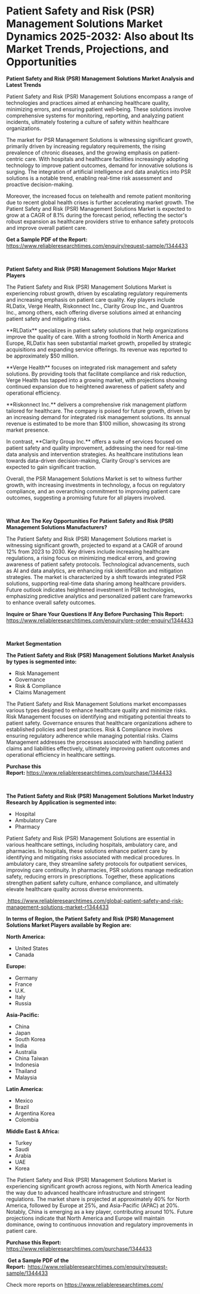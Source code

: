 <p><h1>Patient Safety and Risk (PSR) Management Solutions Market Dynamics 2025-2032: Also about Its Market Trends, Projections, and Opportunities</h1></p><p><strong>Patient Safety and Risk (PSR) Management Solutions Market Analysis and Latest Trends</strong></p>
<p><p>Patient Safety and Risk (PSR) Management Solutions encompass a range of technologies and practices aimed at enhancing healthcare quality, minimizing errors, and ensuring patient well-being. These solutions involve comprehensive systems for monitoring, reporting, and analyzing patient incidents, ultimately fostering a culture of safety within healthcare organizations.</p><p>The market for PSR Management Solutions is witnessing significant growth, primarily driven by increasing regulatory requirements, the rising prevalence of chronic diseases, and the growing emphasis on patient-centric care. With hospitals and healthcare facilities increasingly adopting technology to improve patient outcomes, demand for innovative solutions is surging. The integration of artificial intelligence and data analytics into PSR solutions is a notable trend, enabling real-time risk assessment and proactive decision-making.</p><p>Moreover, the increased focus on telehealth and remote patient monitoring due to recent global health crises is further accelerating market growth. The Patient Safety and Risk (PSR) Management Solutions Market is expected to grow at a CAGR of 8.1% during the forecast period, reflecting the sector's robust expansion as healthcare providers strive to enhance safety protocols and improve overall patient care.</p></p>
<p><strong>Get a Sample PDF of the Report:&nbsp;</strong> <a href="https://www.reliableresearchtimes.com/enquiry/request-sample/1344433?utm_campaign=2720&utm_medium=2&utm_source=Github&utm_content=ia&utm_term=24032025&utm_id=patient-safety-and-risk-psr-management-solutions">https://www.reliableresearchtimes.com/enquiry/request-sample/1344433</a></p>
<p>&nbsp;</p>
<p><strong>Patient Safety and Risk (PSR) Management Solutions Major Market Players</strong></p>
<p><p>The Patient Safety and Risk (PSR) Management Solutions Market is experiencing robust growth, driven by escalating regulatory requirements and increasing emphasis on patient care quality. Key players include RLDatix, Verge Health, Riskonnect Inc., Clarity Group Inc., and Quantros Inc., among others, each offering diverse solutions aimed at enhancing patient safety and mitigating risks.</p><p>**RLDatix** specializes in patient safety solutions that help organizations improve the quality of care. With a strong foothold in North America and Europe, RLDatix has seen substantial market growth, propelled by strategic acquisitions and expanding service offerings. Its revenue was reported to be approximately $50 million.</p><p>**Verge Health** focuses on integrated risk management and safety solutions. By providing tools that facilitate compliance and risk reduction, Verge Health has tapped into a growing market, with projections showing continued expansion due to heightened awareness of patient safety and operational efficiency.</p><p>**Riskonnect Inc.** delivers a comprehensive risk management platform tailored for healthcare. The company is poised for future growth, driven by an increasing demand for integrated risk management solutions. Its annual revenue is estimated to be more than $100 million, showcasing its strong market presence.</p><p>In contrast, **Clarity Group Inc.** offers a suite of services focused on patient safety and quality improvement, addressing the need for real-time data analysis and intervention strategies. As healthcare institutions lean towards data-driven decision-making, Clarity Group's services are expected to gain significant traction.</p><p>Overall, the PSR Management Solutions Market is set to witness further growth, with increasing investments in technology, a focus on regulatory compliance, and an overarching commitment to improving patient care outcomes, suggesting a promising future for all players involved.</p></p>
<p>&nbsp;</p>
<p><strong>What Are The Key Opportunities For Patient Safety and Risk (PSR) Management Solutions Manufacturers?</strong></p>
<p><p>The Patient Safety and Risk (PSR) Management Solutions market is witnessing significant growth, projected to expand at a CAGR of around 12% from 2023 to 2030. Key drivers include increasing healthcare regulations, a rising focus on minimizing medical errors, and growing awareness of patient safety protocols. Technological advancements, such as AI and data analytics, are enhancing risk identification and mitigation strategies. The market is characterized by a shift towards integrated PSR solutions, supporting real-time data sharing among healthcare providers. Future outlook indicates heightened investment in PSR technologies, emphasizing predictive analytics and personalized patient care frameworks to enhance overall safety outcomes.</p></p>
<p><strong>Inquire or Share Your Questions If Any Before Purchasing This Report:</strong> <a href="https://www.reliableresearchtimes.com/enquiry/pre-order-enquiry/1344433?utm_campaign=2720&utm_medium=2&utm_source=Github&utm_content=ia&utm_term=24032025&utm_id=patient-safety-and-risk-psr-management-solutions">https://www.reliableresearchtimes.com/enquiry/pre-order-enquiry/1344433</a></p>
<p>&nbsp;</p>
<p><strong>Market Segmentation</strong></p>
<p><strong>The Patient Safety and Risk (PSR) Management Solutions Market Analysis by types is segmented into:</strong></p>
<p><ul><li>Risk Management</li><li>Governance</li><li>Risk & Compliance</li><li>Claims Management</li></ul></p>
<p><p>The Patient Safety and Risk Management Solutions market encompasses various types designed to enhance healthcare quality and minimize risks. Risk Management focuses on identifying and mitigating potential threats to patient safety. Governance ensures that healthcare organizations adhere to established policies and best practices. Risk & Compliance involves ensuring regulatory adherence while managing potential risks. Claims Management addresses the processes associated with handling patient claims and liabilities effectively, ultimately improving patient outcomes and operational efficiency in healthcare settings.</p></p>
<p><strong>Purchase this Report:&nbsp;</strong><a href="https://www.reliableresearchtimes.com/purchase/1344433?utm_campaign=2720&utm_medium=2&utm_source=Github&utm_content=ia&utm_term=24032025&utm_id=patient-safety-and-risk-psr-management-solutions">https://www.reliableresearchtimes.com/purchase/1344433</a></p>
<p>&nbsp;</p>
<p><strong>The Patient Safety and Risk (PSR) Management Solutions Market Industry Research by Application is segmented into:</strong></p>
<p><ul><li>Hospital</li><li>Ambulatory Care</li><li>Pharmacy</li></ul></p>
<p><p>Patient Safety and Risk (PSR) Management Solutions are essential in various healthcare settings, including hospitals, ambulatory care, and pharmacies. In hospitals, these solutions enhance patient care by identifying and mitigating risks associated with medical procedures. In ambulatory care, they streamline safety protocols for outpatient services, improving care continuity. In pharmacies, PSR solutions manage medication safety, reducing errors in prescriptions. Together, these applications strengthen patient safety culture, enhance compliance, and ultimately elevate healthcare quality across diverse environments.</p></p>
<p><a href="https://www.reliableresearchtimes.com/global-patient-safety-and-risk-management-solutions-market-r1344433?utm_campaign=2720&utm_medium=2&utm_source=Github&utm_content=ia&utm_term=24032025&utm_id=patient-safety-and-risk-psr-management-solutions">&nbsp;https://www.reliableresearchtimes.com/global-patient-safety-and-risk-management-solutions-market-r1344433</a></p>
<p><strong>In terms of Region, the Patient Safety and Risk (PSR) Management Solutions Market Players available by Region are:</strong></p>
<p>
    <p> <strong> North America: </strong>
        <ul>
            <li>United States</li>
            <li>Canada</li>
        </ul>
        </p> 
    <p> <strong> Europe: </strong>
        <ul>
            <li>Germany</li>
            <li>France</li>
            <li>U.K.</li>
            <li>Italy</li>
            <li>Russia</li>
        </ul>
        </p> 
    <p> <strong> Asia-Pacific: </strong>
        <ul>
            <li>China</li>
            <li>Japan</li>
            <li>South Korea</li>
            <li>India</li>
            <li>Australia</li>
            <li>China Taiwan</li>
            <li>Indonesia</li>
            <li>Thailand</li>
            <li>Malaysia</li>
        </ul>
        </p> 
    <p> <strong> Latin America: </strong>
        <ul>
            <li>Mexico</li>
            <li>Brazil</li>
            <li>Argentina Korea</li>
            <li>Colombia</li>
        </ul>
        </p> 
    <p> <strong> Middle East & Africa: </strong>
        <ul>
            <li>Turkey</li>
            <li>Saudi</li>
            <li>Arabia</li>
            <li>UAE</li>
            <li>Korea</li>
        </ul>
    </p>
    </p>
<p><p>The Patient Safety and Risk (PSR) Management Solutions Market is experiencing significant growth across regions, with North America leading the way due to advanced healthcare infrastructure and stringent regulations. The market share is projected at approximately 40% for North America, followed by Europe at 25%, and Asia-Pacific (APAC) at 20%. Notably, China is emerging as a key player, contributing around 10%. Future projections indicate that North America and Europe will maintain dominance, owing to continuous innovation and regulatory improvements in patient care.</p></p>
<p><strong>Purchase this Report: </strong><a href="https://www.reliableresearchtimes.com/purchase/1344433?utm_campaign=2720&utm_medium=2&utm_source=Github&utm_content=ia&utm_term=24032025&utm_id=patient-safety-and-risk-psr-management-solutions">https://www.reliableresearchtimes.com/purchase/1344433</a></p>
<p>&nbsp;<strong>Get a Sample PDF of the Report:&nbsp;&nbsp;</strong><a href="https://www.reliableresearchtimes.com/enquiry/request-sample/1344433?utm_campaign=2720&utm_medium=2&utm_source=Github&utm_content=ia&utm_term=24032025&utm_id=patient-safety-and-risk-psr-management-solutions">https://www.reliableresearchtimes.com/enquiry/request-sample/1344433</a></p>
<p><strong></strong></p>
<p>Check more reports on <a href="https://www.reliableresearchtimes.com/?utm_campaign=2720&utm_medium=2&utm_source=Github&utm_content=ia&utm_term=24032025&utm_id=patient-safety-and-risk-psr-management-solutions">https://www.reliableresearchtimes.com/</a></p>